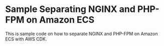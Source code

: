 # Sample Separating NGINX and PHP-FPM on Amazon ECS

This is sample code on how to separate NGINX and PHP-FPM on Amazon ECS with AWS CDK.